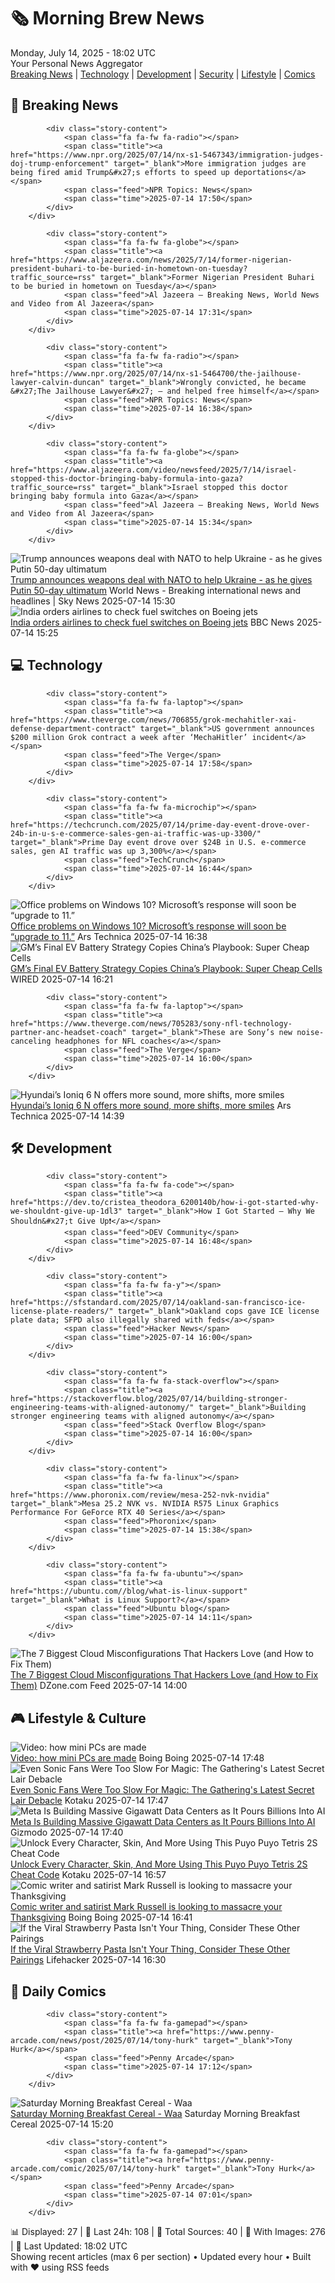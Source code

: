 <!-- Processing 54 RSS feeds at 2025-07-14 18:01:55 UTC -->
<!-- Processing: Penny Arcade -->
<!-- Processing: Dilbert -->
<!-- Processing: Questionable Content -->
<!-- Processing: Dinosaur Comics -->
<!-- Processing: CNN Top Stories -->
<!-- Processing: CNN Breaking News -->
<!-- Processing: BBC World News -->
<!-- Processing: Al Jazeera Breaking News -->
<!-- Processing: NPR News -->
<!-- Processing: Guardian World News -->
<!-- Processing: Sky News World -->
<!-- Processing: The Verge -->
<!-- Processing: O'Reilly Radar -->
<!-- Processing: WIRED -->
<!-- Processing: Slashdot -->
<!-- Processing: Hacker News -->
<!-- Processing: StackOverflow Blog -->
<!-- Processing: Phoronix Linux News -->
<!-- Processing: It's FOSS -->
<!-- Processing: OMG! Ubuntu -->
<!-- Processing: Red Hat Blog -->
<!-- Processing: InfoQ -->
<!-- Processing: Martin Fowler -->
<!-- Processing: Coding Horror -->
<!-- Processing: The Pragmatic Engineer -->
<!-- Processing: Lifehacker -->
<!-- Processing: Gizmodo -->
<!-- Processing: Kotaku -->
<!-- Processing: Boing Boing -->
<!-- Processing: Krebs on Security -->
<!-- Processing: Schneier on Security -->
<!-- Generated 10 new posts out of 31 feeds processed -->
<div class="newspaper-header">
    <h1 class="newspaper-title">🗞️ Morning Brew News</h1>
    <div class="newspaper-date">Monday, July 14, 2025 - 18:02 UTC</div>
    <div class="newspaper-subtitle">Your Personal News Aggregator</div>
</div>

<div class="newspaper-nav">
    <a href="#breaking">Breaking News</a> |
    <a href="#tech">Technology</a> |
    <a href="#dev">Development</a> |
    <a href="#security">Security</a> |
    <a href="#lifestyle">Lifestyle</a> |
    <a href="#webcomics">Comics</a>
</div>

<div class="news-section breaking-news" id="breaking">
<h2 class="section-header">🚨 Breaking News</h2>
<div class="stories-container">
<div class="story">
            
            <div class="story-content">
                <span class="fa fa-fw fa-radio"></span>
                <span class="title"><a href="https://www.npr.org/2025/07/14/nx-s1-5467343/immigration-judges-doj-trump-enforcement" target="_blank">More immigration judges are being fired amid Trump&#x27;s efforts to speed up deportations</a></span>
                <span class="feed">NPR Topics: News</span>
                <span class="time">2025-07-14 17:50</span>
            </div>
        </div>
<div class="story">
            
            <div class="story-content">
                <span class="fa fa-fw fa-globe"></span>
                <span class="title"><a href="https://www.aljazeera.com/news/2025/7/14/former-nigerian-president-buhari-to-be-buried-in-hometown-on-tuesday?traffic_source=rss" target="_blank">Former Nigerian President Buhari to be buried in hometown on Tuesday</a></span>
                <span class="feed">Al Jazeera – Breaking News, World News and Video from Al Jazeera</span>
                <span class="time">2025-07-14 17:31</span>
            </div>
        </div>
<div class="story">
            
            <div class="story-content">
                <span class="fa fa-fw fa-radio"></span>
                <span class="title"><a href="https://www.npr.org/2025/07/14/nx-s1-5464700/the-jailhouse-lawyer-calvin-duncan" target="_blank">Wrongly convicted, he became &#x27;The Jailhouse Lawyer&#x27; — and helped free himself</a></span>
                <span class="feed">NPR Topics: News</span>
                <span class="time">2025-07-14 16:38</span>
            </div>
        </div>
<div class="story">
            
            <div class="story-content">
                <span class="fa fa-fw fa-globe"></span>
                <span class="title"><a href="https://www.aljazeera.com/video/newsfeed/2025/7/14/israel-stopped-this-doctor-bringing-baby-formula-into-gaza?traffic_source=rss" target="_blank">Israel stopped this doctor bringing baby formula into Gaza</a></span>
                <span class="feed">Al Jazeera – Breaking News, World News and Video from Al Jazeera</span>
                <span class="time">2025-07-14 15:34</span>
            </div>
        </div>
<div class="story">
            <img src="https://e3.365dm.com/25/07/1920x1080/skynews-donald-trump-white-house_6964842.jpg?20250714164724" alt="Trump announces weapons deal with NATO to help Ukraine - as he gives Putin 50-day ultimatum" class="story-image" loading="lazy" onerror="this.style.display='none'">
            <div class="story-content">
                <span class="fa fa-fw fa-satellite"></span>
                <span class="title"><a href="https://news.sky.com/story/trump-agrees-to-send-top-of-the-line-weapons-to-nato-to-support-ukraine-13396641" target="_blank">Trump announces weapons deal with NATO to help Ukraine - as he gives Putin 50-day ultimatum</a></span>
                <span class="feed">World News - Breaking international news and headlines | Sky News</span>
                <span class="time">2025-07-14 15:30</span>
            </div>
        </div>
<div class="story">
            <img src="https://ichef.bbci.co.uk/ace/standard/240/cpsprodpb/9493/live/d6ed83d0-60c1-11f0-9498-0d711bf93d95.jpg" alt="India orders airlines to check fuel switches on Boeing jets" class="story-image" loading="lazy" onerror="this.style.display='none'">
            <div class="story-content">
                <span class="fa fa-fw fa-earth-americas"></span>
                <span class="title"><a href="https://www.bbc.com/news/articles/c70xvx7zv2zo" target="_blank">India orders airlines to check fuel switches on Boeing jets</a></span>
                <span class="feed">BBC News</span>
                <span class="time">2025-07-14 15:25</span>
            </div>
        </div>
</div>
</div>
<div class="news-section tech-news" id="tech">
<h2 class="section-header">💻 Technology</h2>
<div class="stories-container">
<div class="story">
            
            <div class="story-content">
                <span class="fa fa-fw fa-laptop"></span>
                <span class="title"><a href="https://www.theverge.com/news/706855/grok-mechahitler-xai-defense-department-contract" target="_blank">US government announces $200 million Grok contract a week after ‘MechaHitler’ incident</a></span>
                <span class="feed">The Verge</span>
                <span class="time">2025-07-14 17:58</span>
            </div>
        </div>
<div class="story">
            
            <div class="story-content">
                <span class="fa fa-fw fa-microchip"></span>
                <span class="title"><a href="https://techcrunch.com/2025/07/14/prime-day-event-drove-over-24b-in-u-s-e-commerce-sales-gen-ai-traffic-was-up-3300/" target="_blank">Prime Day event drove over $24B in U.S. e-commerce sales, gen AI traffic was up 3,300%</a></span>
                <span class="feed">TechCrunch</span>
                <span class="time">2025-07-14 16:44</span>
            </div>
        </div>
<div class="story">
            <img src="https://cdn.arstechnica.net/wp-content/uploads/2023/07/ms-365-500x500.jpg" alt="Office problems on Windows 10? Microsoft’s response will soon be “upgrade to 11.”" class="story-image" loading="lazy" onerror="this.style.display='none'">
            <div class="story-content">
                <span class="fa fa-fw fa-cog"></span>
                <span class="title"><a href="https://arstechnica.com/gadgets/2025/07/windows-10-will-stop-getting-new-office-features-in-august-of-2026/" target="_blank">Office problems on Windows 10? Microsoft’s response will soon be “upgrade to 11.”</a></span>
                <span class="feed">Ars Technica</span>
                <span class="time">2025-07-14 16:38</span>
            </div>
        </div>
<div class="story">
            <img src="https://media.wired.com/photos/68752281d86cea116e506abc/master/pass/Ultium%20Cells%20Spring%20HIll%201.jpg" alt="GM’s Final EV Battery Strategy Copies China’s Playbook: Super Cheap Cells" class="story-image" loading="lazy" onerror="this.style.display='none'">
            <div class="story-content">
                <span class="fa fa-fw fa-bolt"></span>
                <span class="title"><a href="https://www.wired.com/story/gms-final-ev-battery-strategy-copies-chinas-playbook-super-cheap-cells/" target="_blank">GM’s Final EV Battery Strategy Copies China’s Playbook: Super Cheap Cells</a></span>
                <span class="feed">WIRED</span>
                <span class="time">2025-07-14 16:21</span>
            </div>
        </div>
<div class="story">
            
            <div class="story-content">
                <span class="fa fa-fw fa-laptop"></span>
                <span class="title"><a href="https://www.theverge.com/news/705283/sony-nfl-technology-partner-anc-headset-coach" target="_blank">These are Sony’s new noise-canceling headphones for NFL coaches</a></span>
                <span class="feed">The Verge</span>
                <span class="time">2025-07-14 16:00</span>
            </div>
        </div>
<div class="story">
            <img src="https://cdn.arstechnica.net/wp-content/uploads/2025/07/2026-Hyundai-Ioniq-6-N-1-500x500.jpg" alt="Hyundai’s Ioniq 6 N offers more sound, more shifts, more smiles" class="story-image" loading="lazy" onerror="this.style.display='none'">
            <div class="story-content">
                <span class="fa fa-fw fa-cog"></span>
                <span class="title"><a href="https://arstechnica.com/cars/2025/07/hyundais-ioniq-6-n-offers-more-sound-more-shifts-more-smiles/" target="_blank">Hyundai’s Ioniq 6 N offers more sound, more shifts, more smiles</a></span>
                <span class="feed">Ars Technica</span>
                <span class="time">2025-07-14 14:39</span>
            </div>
        </div>
</div>
</div>
<div class="news-section dev-news" id="dev">
<h2 class="section-header">🛠️ Development</h2>
<div class="stories-container">
<div class="story">
            
            <div class="story-content">
                <span class="fa fa-fw fa-code"></span>
                <span class="title"><a href="https://dev.to/cristea_theodora_6200140b/how-i-got-started-why-we-shouldnt-give-up-1dl3" target="_blank">How I Got Started — Why We Shouldn&#x27;t Give Up❗</a></span>
                <span class="feed">DEV Community</span>
                <span class="time">2025-07-14 16:48</span>
            </div>
        </div>
<div class="story">
            
            <div class="story-content">
                <span class="fa fa-fw fa-y"></span>
                <span class="title"><a href="https://sfstandard.com/2025/07/14/oakland-san-francisco-ice-license-plate-readers/" target="_blank">Oakland cops gave ICE license plate data; SFPD also illegally shared with feds</a></span>
                <span class="feed">Hacker News</span>
                <span class="time">2025-07-14 16:00</span>
            </div>
        </div>
<div class="story">
            
            <div class="story-content">
                <span class="fa fa-fw fa-stack-overflow"></span>
                <span class="title"><a href="https://stackoverflow.blog/2025/07/14/building-stronger-engineering-teams-with-aligned-autonomy/" target="_blank">Building stronger engineering teams with aligned autonomy</a></span>
                <span class="feed">Stack Overflow Blog</span>
                <span class="time">2025-07-14 16:00</span>
            </div>
        </div>
<div class="story">
            
            <div class="story-content">
                <span class="fa fa-fw fa-linux"></span>
                <span class="title"><a href="https://www.phoronix.com/review/mesa-252-nvk-nvidia" target="_blank">Mesa 25.2 NVK vs. NVIDIA R575 Linux Graphics Performance For GeForce RTX 40 Series</a></span>
                <span class="feed">Phoronix</span>
                <span class="time">2025-07-14 15:38</span>
            </div>
        </div>
<div class="story">
            
            <div class="story-content">
                <span class="fa fa-fw fa-ubuntu"></span>
                <span class="title"><a href="https://ubuntu.com//blog/what-is-linux-support" target="_blank">What is Linux Support?</a></span>
                <span class="feed">Ubuntu blog</span>
                <span class="time">2025-07-14 14:11</span>
            </div>
        </div>
<div class="story">
            <img src="https://dz2cdn1.dzone.com/thumbnail?fid=18507740&w=600" alt="The 7 Biggest Cloud Misconfigurations That Hackers Love (and How to Fix Them)" class="story-image" loading="lazy" onerror="this.style.display='none'">
            <div class="story-content">
                <span class="fa fa-fw fa-newspaper"></span>
                <span class="title"><a href="https://dzone.com/articles/biggest-cloud-misconfigurations-that-hackers-love" target="_blank">The 7 Biggest Cloud Misconfigurations That Hackers Love (and How to Fix Them)</a></span>
                <span class="feed">DZone.com Feed</span>
                <span class="time">2025-07-14 14:00</span>
            </div>
        </div>
</div>
</div>
<div class="news-section lifestyle-news" id="lifestyle">
<h2 class="section-header">🎮 Lifestyle & Culture</h2>
<div class="stories-container">
<div class="story">
            <img src="https://i0.wp.com/boingboing.net/wp-content/uploads/2025/07/Image-SatisFactory-Process-at-the-Beelink-facto.jpg?fit=1080%2C609&amp;quality=60&amp;ssl=1" alt="Video: how mini PCs are made" class="story-image" loading="lazy" onerror="this.style.display='none'">
            <div class="story-content">
                <span class="fa fa-fw fa-arrow-right"></span>
                <span class="title"><a href="https://boingboing.net/2025/07/14/video-how-mini-pcs-are-made.html" target="_blank">Video: how mini PCs are made</a></span>
                <span class="feed">Boing Boing</span>
                <span class="time">2025-07-14 17:48</span>
            </div>
        </div>
<div class="story">
            <img src="https://i.kinja-img.com/image/upload/c_fit,q_80,w_636/39af753c3fa44e3faa7064737604cc89.jpg" alt="Even Sonic Fans Were Too Slow For Magic: The Gathering&#x27;s Latest Secret Lair Debacle" class="story-image" loading="lazy" onerror="this.style.display='none'">
            <div class="story-content">
                <span class="fa fa-fw fa-gamepad"></span>
                <span class="title"><a href="https://kotaku.com/sonic-magic-gathering-secret-lair-card-pre-order-drop-1851786245" target="_blank">Even Sonic Fans Were Too Slow For Magic: The Gathering&#x27;s Latest Secret Lair Debacle</a></span>
                <span class="feed">Kotaku</span>
                <span class="time">2025-07-14 17:47</span>
            </div>
        </div>
<div class="story">
            <img src="https://gizmodo.com/app/uploads/2024/09/Mark-Zuckerberg-Speaks-at-an-event-in-San-Francisco.jpg" alt="Meta Is Building Massive Gigawatt Data Centers as It Pours Billions Into AI" class="story-image" loading="lazy" onerror="this.style.display='none'">
            <div class="story-content">
                <span class="fa fa-fw fa-computer"></span>
                <span class="title"><a href="https://gizmodo.com/meta-is-building-massive-gigawatt-data-centers-as-it-pours-billions-into-ai-2000628918" target="_blank">Meta Is Building Massive Gigawatt Data Centers as It Pours Billions Into AI</a></span>
                <span class="feed">Gizmodo</span>
                <span class="time">2025-07-14 17:40</span>
            </div>
        </div>
<div class="story">
            <img src="https://i.kinja-img.com/image/upload/c_fit,q_80,w_636/a7e82a0eaaba4ec80b59782fc18e8ebe.jpg" alt="Unlock Every Character, Skin, And More Using This Puyo Puyo Tetris 2S Cheat Code" class="story-image" loading="lazy" onerror="this.style.display='none'">
            <div class="story-content">
                <span class="fa fa-fw fa-gamepad"></span>
                <span class="title"><a href="https://kotaku.com/puyo-puyo-tetris-2s-cheat-code-adventure-mode-character-1851786237" target="_blank">Unlock Every Character, Skin, And More Using This Puyo Puyo Tetris 2S Cheat Code</a></span>
                <span class="feed">Kotaku</span>
                <span class="time">2025-07-14 16:57</span>
            </div>
        </div>
<div class="story">
            <img src="https://i0.wp.com/boingboing.net/wp-content/uploads/2025/07/Thanksgiving_2C-cover-inset.-Used-with-permission.jpg?fit=1080%2C607&amp;quality=60&amp;ssl=1" alt="Comic writer and satirist Mark Russell is looking to massacre your Thanksgiving" class="story-image" loading="lazy" onerror="this.style.display='none'">
            <div class="story-content">
                <span class="fa fa-fw fa-arrow-right"></span>
                <span class="title"><a href="https://boingboing.net/2025/07/14/comic-writer-and-satirist-mark-russell-is-looking-to-massacre-your-thanksgiving.html" target="_blank">Comic writer and satirist Mark Russell is looking to massacre your Thanksgiving</a></span>
                <span class="feed">Boing Boing</span>
                <span class="time">2025-07-14 16:41</span>
            </div>
        </div>
<div class="story">
            <img src="https://lifehacker.com/imagery/articles/01K04SYWJ5YPACFQ5MR4Z5498Y/hero-image.jpg" alt="If the Viral Strawberry Pasta Isn&#x27;t Your Thing, Consider These Other Pairings" class="story-image" loading="lazy" onerror="this.style.display='none'">
            <div class="story-content">
                <span class="fa fa-fw fa-life-ring"></span>
                <span class="title"><a href="https://lifehacker.com/food-drink/viral-strawberry-pasta-other-options?utm_medium=RSS" target="_blank">If the Viral Strawberry Pasta Isn&#x27;t Your Thing, Consider These Other Pairings</a></span>
                <span class="feed">Lifehacker</span>
                <span class="time">2025-07-14 16:30</span>
            </div>
        </div>
</div>
</div>
<div class="news-section webcomics-section" id="webcomics">
<h2 class="section-header">🎨 Daily Comics</h2>
<div class="stories-container">
<div class="story">
            
            <div class="story-content">
                <span class="fa fa-fw fa-gamepad"></span>
                <span class="title"><a href="https://www.penny-arcade.com/news/post/2025/07/14/tony-hurk" target="_blank">Tony Hurk</a></span>
                <span class="feed">Penny Arcade</span>
                <span class="time">2025-07-14 17:12</span>
            </div>
        </div>
<div class="story">
            <img src="https://www.smbc-comics.com/comics/1752300579-20250714.png" alt="Saturday Morning Breakfast Cereal - Waa" class="story-image" loading="lazy" onerror="this.style.display='none'">
            <div class="story-content">
                <span class="fa fa-fw fa-smile"></span>
                <span class="title"><a href="https://www.smbc-comics.com/comic/waa" target="_blank">Saturday Morning Breakfast Cereal - Waa</a></span>
                <span class="feed">Saturday Morning Breakfast Cereal</span>
                <span class="time">2025-07-14 15:20</span>
            </div>
        </div>
<div class="story">
            
            <div class="story-content">
                <span class="fa fa-fw fa-gamepad"></span>
                <span class="title"><a href="https://www.penny-arcade.com/comic/2025/07/14/tony-hurk" target="_blank">Tony Hurk</a></span>
                <span class="feed">Penny Arcade</span>
                <span class="time">2025-07-14 07:01</span>
            </div>
        </div>
</div>
</div>

<div class="newspaper-footer">
    <div class="stats">
        📊 Displayed: 27 | 📅 Last 24h: 108 | 📡 Total Sources: 40 | 📸 With Images: 276 |
        🔄 Last Updated: 18:02 UTC
    </div>
    <div class="footer-note">
        Showing recent articles (max 6 per section) • Updated every hour • Built with ❤️ using RSS feeds
    </div>
</div>
